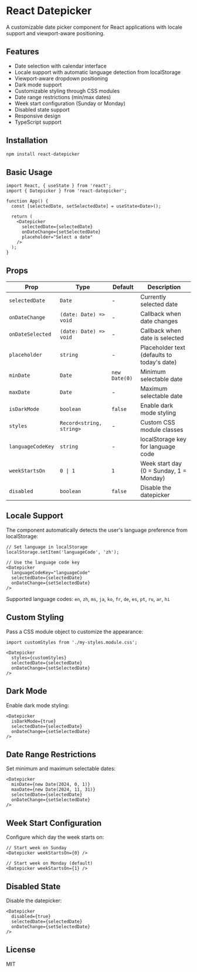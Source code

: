 # React Datepicker

A customizable date picker component for React applications with locale support and viewport-aware positioning.

## Features

- Date selection with calendar interface
- Locale support with automatic language detection from localStorage
- Viewport-aware dropdown positioning
- Dark mode support
- Customizable styling through CSS modules
- Date range restrictions (min/max dates)
- Week start configuration (Sunday or Monday)
- Disabled state support
- Responsive design
- TypeScript support

## Installation

```bash
npm install react-datepicker
```

## Basic Usage

```tsx
import React, { useState } from 'react';
import { Datepicker } from 'react-datepicker';

function App() {
  const [selectedDate, setSelectedDate] = useState<Date>();

  return (
    <Datepicker
      selectedDate={selectedDate}
      onDateChange={setSelectedDate}
      placeholder="Select a date"
    />
  );
}
```

## Props

| Prop | Type | Default | Description |
|------|------|---------|-------------|
| `selectedDate` | `Date` | - | Currently selected date |
| `onDateChange` | `(date: Date) => void` | - | Callback when date changes |
| `onDateSelected` | `(date: Date) => void` | - | Callback when date is selected |
| `placeholder` | `string` | - | Placeholder text (defaults to today's date) |
| `minDate` | `Date` | `new Date(0)` | Minimum selectable date |
| `maxDate` | `Date` | - | Maximum selectable date |
| `isDarkMode` | `boolean` | `false` | Enable dark mode styling |
| `styles` | `Record<string, string>` | - | Custom CSS module classes |
| `languageCodeKey` | `string` | - | localStorage key for language code |
| `weekStartsOn` | `0 \| 1` | `1` | Week start day (0 = Sunday, 1 = Monday) |
| `disabled` | `boolean` | `false` | Disable the datepicker |

## Locale Support

The component automatically detects the user's language preference from localStorage:

```tsx
// Set language in localStorage
localStorage.setItem('languageCode', 'zh');

// Use the language code key
<Datepicker
  languageCodeKey="languageCode"
  selectedDate={selectedDate}
  onDateChange={setSelectedDate}
/>
```

Supported language codes: `en`, `zh`, `ms`, `ja`, `ko`, `fr`, `de`, `es`, `pt`, `ru`, `ar`, `hi`

## Custom Styling

Pass a CSS module object to customize the appearance:

```tsx
import customStyles from './my-styles.module.css';

<Datepicker
  styles={customStyles}
  selectedDate={selectedDate}
  onDateChange={setSelectedDate}
/>
```

## Dark Mode

Enable dark mode styling:

```tsx
<Datepicker
  isDarkMode={true}
  selectedDate={selectedDate}
  onDateChange={setSelectedDate}
/>
```

## Date Range Restrictions

Set minimum and maximum selectable dates:

```tsx
<Datepicker
  minDate={new Date(2024, 0, 1)}
  maxDate={new Date(2024, 11, 31)}
  selectedDate={selectedDate}
  onDateChange={setSelectedDate}
/>
```

## Week Start Configuration

Configure which day the week starts on:

```tsx
// Start week on Sunday
<Datepicker weekStartsOn={0} />

// Start week on Monday (default)
<Datepicker weekStartsOn={1} />
```

## Disabled State

Disable the datepicker:

```tsx
<Datepicker
  disabled={true}
  selectedDate={selectedDate}
  onDateChange={setSelectedDate}
/>
```

## License

MIT
